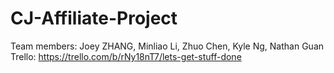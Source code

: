 # CJ-Affiliate-Project
Team members:
  Joey ZHANG, 
  Minliao Li, 
  Zhuo Chen, 
  Kyle Ng, 
  Nathan Guan
Trello: https://trello.com/b/rNy18nT7/lets-get-stuff-done
